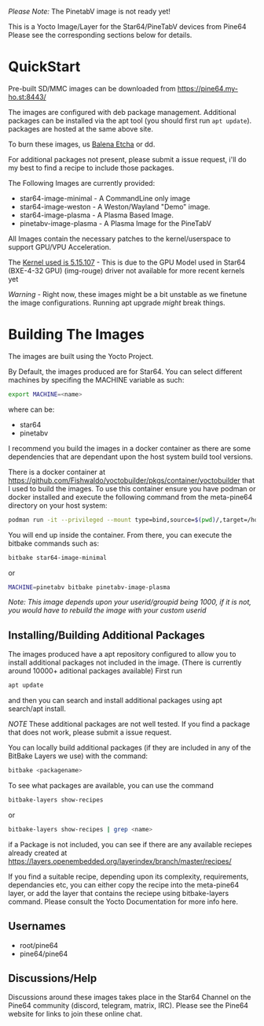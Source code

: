 *Please Note:* The PinetabV image is not ready yet!

This is a Yocto Image/Layer for the Star64/PineTabV devices from Pine64
Please see the corresponding sections below for details.

QuickStart
==========

Pre-built SD/MMC images can be downloaded from https://pine64.my-ho.st:8443/

The images are configured with deb package management. Additional packages can 
be installed via the apt tool (you should first run ```apt update```). packages 
are hosted at the same above site. 

To burn these images, us [Balena Etcha](https://github.com/balena-io/etcher) or 
dd.

For additional packages not present, please submit a issue request, i'll do my 
best to find a recipe to include those packages.

The Following Images are currently provided:
 * star64-image-minimal - A CommandLine only image
 * star64-image-weston - A Weston/Wayland "Demo" image. 
 * star64-image-plasma - A Plasma Based Image.
 * pinetabv-image-plasma - A Plasma Image for the PineTabV

 All Images contain the necessary patches to the kernel/userspace to support 
 GPU/VPU Acceleration. 

 The [Kernel used is 5.15.107](https://github.com/Fishwaldo/Star64_linux/) - This is due to the GPU Model used in Star64 (BXE-4-32 GPU) (img-rouge) driver not available for more recent kernels yet
 
*Warning* - Right now, these images might be a bit unstable as we finetune the image configurations. 
Running apt upgrade *might* break things. 

Building The Images
===================
The images are built using the Yocto Project. 

By Default, the images produced are for Star64. You can select different machines by specifing the MACHINE variable as such:

```bash
export MACHINE=<name>
```
where <name> can be:
 * star64
 * pinetabv

I recommend you build the images in a docker container as there are some dependencies that 
are dependant upon the host system build tool versions. 

There is a docker container at https://github.com/Fishwaldo/yoctobuilder/pkgs/container/yoctobuilder
that I used to build the images. To use this container ensure you have podman or docker installed and 
execute the following command from the meta-pine64 directory on your host system:

```bash
podman run -it --privileged --mount type=bind,source=$(pwd)/,target=/home/yoctouser/ --userns=keep-id --group-add keep-groups ghcr.io/fishwaldo/yoctobuilder:main
```

You will end up inside the container. From there, you can execute the bitbake commands such as:

```bash
bitbake star64-image-minimal
```

or

```bash
MACHINE=pinetabv bitbake pinetabv-image-plasma
```

*Note: This image depends upon your userid/groupid being 1000, if it is not, you would have to rebuild the image with your custom userid*

## Installing/Building Additional Packages
The images produced have a apt repository configured to allow you to install additional packages not included in the image. (There is currently around 10000+ aditional packages available)
First run
```bash
apt update
```
and then you can search and install additional packages using apt search/apt install.

*NOTE* These additional packages are not well tested. If you find a package that does not work, please submit a issue request.

You can locally build additional packages (if they are included in any of the BitBake Layers we use) with the command:

```bash
bitbake <packagename>
```

To see what packages are available, you can use the command

```bash
bitbake-layers show-recipes 
```
or
```bash
bitbake-layers show-recipes | grep <name>
```

if a Package is not included, you can see if there are any available reciepes already created at https://layers.openembedded.org/layerindex/branch/master/recipes/

If you find a suitable recipe, depending upon its complexity, requirements, dependancies etc, you can either copy the recipe into the meta-pine64 layer, or add the 
layer that contains the reciepe using bitbake-layers command. Please consult the Yocto Documentation for more info here. 




## Usernames

 * root/pine64
 * pine64/pine64


## Discussions/Help

Discussions around these images takes place in the Star64 Channel on the Pine64 community 
(discord, telegram, matrix, IRC). Please see the Pine64 website for links to join these
online chat. 
